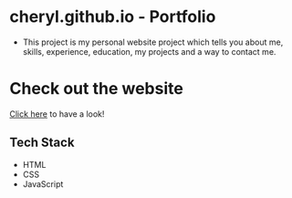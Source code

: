 # cheryl.github.io - Portfolio
- This project is my personal website project which tells you about me, skills, experience, education, my projects and a way to contact me.

# Check out the website

[Click here](https://cheryl0497.github.io/Personal-Website/) to have a look!


## Tech Stack
- HTML
- CSS
- JavaScript

